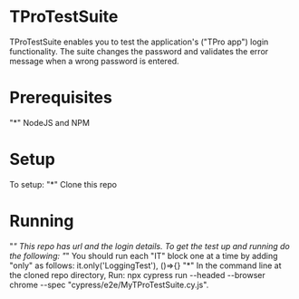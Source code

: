 # TProTestSuite
TProTestSuite enables you to test the application's ("TPro app") login functionality. The suite changes the password and validates the error message when a wrong password is entered.

# Prerequisites

"*" NodeJS and NPM

# Setup

To setup:
"*" Clone this repo

# Running 

"*" This repo has url and the login details. To get the test up and running do the following:
"*" You should run each "IT" block one at a time by adding "only" as follows: it.only('LoggingTest'), ()=>{}
"*" In the command line at the cloned repo directory, Run:  npx cypress run --headed --browser chrome --spec "cypress/e2e/MyTProTestSuite.cy.js".

